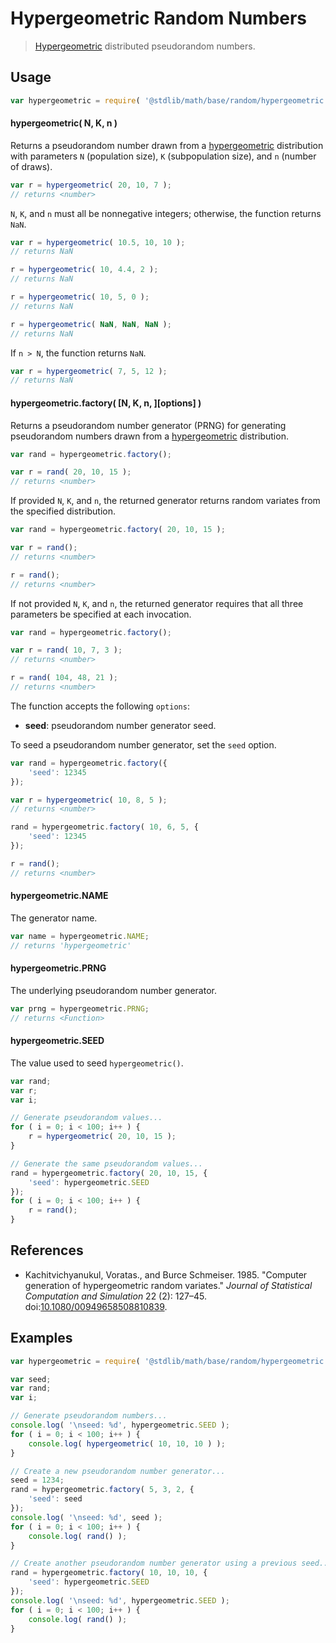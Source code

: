 # Hypergeometric Random Numbers

> [Hypergeometric][hypergeometric] distributed pseudorandom numbers.


<!-- <usage> -->

## Usage

``` javascript
var hypergeometric = require( '@stdlib/math/base/random/hypergeometric' );
```

#### hypergeometric( N, K, n )

Returns a pseudorandom number drawn from a [hypergeometric][hypergeometric] distribution with parameters `N` (population size), `K` (subpopulation size), and `n` (number of draws).

``` javascript
var r = hypergeometric( 20, 10, 7 );
// returns <number>
```

`N`, `K`, and `n` must all be nonnegative integers; otherwise, the function returns `NaN`. 

``` javascript
var r = hypergeometric( 10.5, 10, 10 );
// returns NaN

r = hypergeometric( 10, 4.4, 2 );
// returns NaN

r = hypergeometric( 10, 5, 0 );
// returns NaN

r = hypergeometric( NaN, NaN, NaN );
// returns NaN
```

If `n > N`, the function returns `NaN`.

``` javascript
var r = hypergeometric( 7, 5, 12 );
// returns NaN
```

#### hypergeometric.factory( \[N, K, n, \]\[options\] )

Returns a pseudorandom number generator (PRNG) for generating pseudorandom numbers drawn from a [hypergeometric][hypergeometric] distribution.

``` javascript
var rand = hypergeometric.factory();

var r = rand( 20, 10, 15 );
// returns <number>
```

If provided `N`, `K`, and `n`, the returned generator returns random variates from the specified distribution.

``` javascript
var rand = hypergeometric.factory( 20, 10, 15 );

var r = rand();
// returns <number>

r = rand();
// returns <number>
```

If not provided `N`, `K`, and `n`, the returned generator requires that all three parameters be specified at each invocation.

``` javascript
var rand = hypergeometric.factory();

var r = rand( 10, 7, 3 );
// returns <number>

r = rand( 104, 48, 21 );
// returns <number>
```

The function accepts the following `options`:

* __seed__: pseudorandom number generator seed.

To seed a pseudorandom number generator, set the `seed` option.

``` javascript
var rand = hypergeometric.factory({
    'seed': 12345
});

var r = hypergeometric( 10, 8, 5 );
// returns <number>

rand = hypergeometric.factory( 10, 6, 5, {
    'seed': 12345
});

r = rand();
// returns <number>
```

#### hypergeometric.NAME

The generator name.

``` javascript
var name = hypergeometric.NAME;
// returns 'hypergeometric'
```

#### hypergeometric.PRNG

The underlying pseudorandom number generator.

``` javascript
var prng = hypergeometric.PRNG;
// returns <Function>
```

#### hypergeometric.SEED

The value used to seed `hypergeometric()`.

``` javascript
var rand;
var r;
var i;

// Generate pseudorandom values...
for ( i = 0; i < 100; i++ ) {
    r = hypergeometric( 20, 10, 15 );
}

// Generate the same pseudorandom values...
rand = hypergeometric.factory( 20, 10, 15, {
    'seed': hypergeometric.SEED
});
for ( i = 0; i < 100; i++ ) {
    r = rand();
}
```

<!-- </usage> -->


<!-- <references> -->

## References

* Kachitvichyanukul, Voratas., and Burce Schmeiser. 1985. "Computer generation of hypergeometric random variates." *Journal of Statistical Computation and Simulation* 22 (2): 127–45. doi:[10.1080/00949658508810839][@kachitvichyanukul:1985].

<!-- </references> -->


<!-- <examples> -->

## Examples

``` javascript
var hypergeometric = require( '@stdlib/math/base/random/hypergeometric' );

var seed;
var rand;
var i;

// Generate pseudorandom numbers...
console.log( '\nseed: %d', hypergeometric.SEED );
for ( i = 0; i < 100; i++ ) {
    console.log( hypergeometric( 10, 10, 10 ) );
}

// Create a new pseudorandom number generator...
seed = 1234;
rand = hypergeometric.factory( 5, 3, 2, {
    'seed': seed
});
console.log( '\nseed: %d', seed );
for ( i = 0; i < 100; i++ ) {
    console.log( rand() );
}

// Create another pseudorandom number generator using a previous seed...
rand = hypergeometric.factory( 10, 10, 10, {
    'seed': hypergeometric.SEED
});
console.log( '\nseed: %d', hypergeometric.SEED );
for ( i = 0; i < 100; i++ ) {
    console.log( rand() );
}
```

<!-- </examples> -->


<!-- <links> -->

[hypergeometric]: https://en.wikipedia.org/wiki/Hypergeometric_distribution

[@kachitvichyanukul:1985]: http://dx.doi.org/10.1080/00949658508810839

<!-- </links> -->
